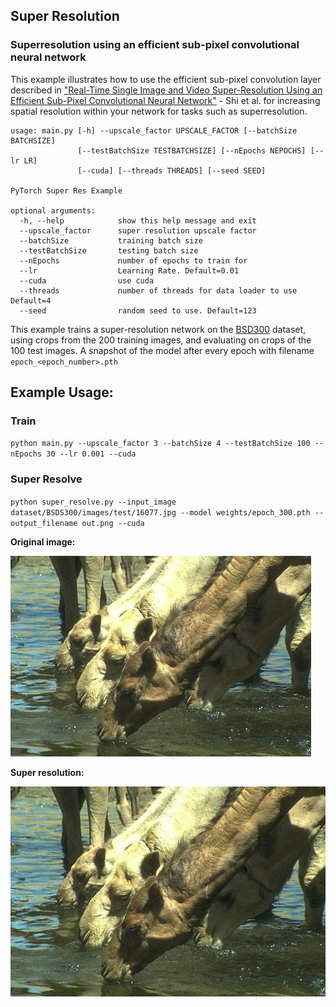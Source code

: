 ## Super Resolution
### Superresolution using an efficient sub-pixel convolutional neural network

This example illustrates how to use the efficient sub-pixel convolution layer described in ["Real-Time Single Image and Video Super-Resolution Using an Efficient Sub-Pixel Convolutional Neural Network"](https://arxiv.org/abs/1609.05158) - Shi et al. for increasing spatial resolution within your network for tasks such as superresolution.

```
usage: main.py [-h] --upscale_factor UPSCALE_FACTOR [--batchSize BATCHSIZE]
               [--testBatchSize TESTBATCHSIZE] [--nEpochs NEPOCHS] [--lr LR]
               [--cuda] [--threads THREADS] [--seed SEED]

PyTorch Super Res Example

optional arguments:
  -h, --help            show this help message and exit
  --upscale_factor      super resolution upscale factor
  --batchSize           training batch size
  --testBatchSize       testing batch size
  --nEpochs             number of epochs to train for
  --lr                  Learning Rate. Default=0.01
  --cuda                use cuda
  --threads             number of threads for data loader to use Default=4
  --seed                random seed to use. Default=123

```

This example trains a super-resolution network on the [BSD300](https://www2.eecs.berkeley.edu/Research/Projects/CS/vision/bsds/) dataset, using crops from the 200 training images, and evaluating on crops of the 100 test images. A snapshot of the model after every epoch with filename `epoch_<epoch_number>.pth`

## Example Usage:

### Train

`python main.py --upscale_factor 3 --batchSize 4 --testBatchSize 100 --nEpochs 30 --lr 0.001 --cuda`

### Super Resolve

`python super_resolve.py --input_image dataset/BSDS300/images/test/16077.jpg --model weights/epoch_300.pth --output_filename out.png --cuda`

**Original image:**

![](assets/input.jpg)

**Super resolution:**

![](assets/out.png)
